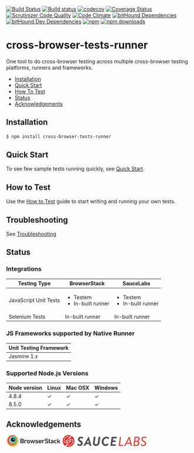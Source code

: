 [![Build Status](https://travis-ci.org/cross-browser-tests-runner/cross-browser-tests-runner.svg?branch=master)](https://travis-ci.org/cross-browser-tests-runner/cross-browser-tests-runner) [![Build status](https://ci.appveyor.com/api/projects/status/c6is6otj3afjnybj?svg=true)](https://ci.appveyor.com/project/reeteshranjan/cross-browser-tests-runner) [![codecov](https://codecov.io/gh/cross-browser-tests-runner/cross-browser-tests-runner/branch/master/graph/badge.svg)](https://codecov.io/gh/cross-browser-tests-runner/cross-browser-tests-runner) [![Coverage Status](https://coveralls.io/repos/github/cross-browser-tests-runner/cross-browser-tests-runner/badge.svg?branch=master)](https://coveralls.io/github/cross-browser-tests-runner/cross-browser-tests-runner?branch=master) [![Scrutinizer Code Quality](https://scrutinizer-ci.com/g/cross-browser-tests-runner/cross-browser-tests-runner/badges/quality-score.png?b=master)](https://scrutinizer-ci.com/g/cross-browser-tests-runner/cross-browser-tests-runner/?branch=master) [![Code Climate](https://codeclimate.com/github/cross-browser-tests-runner/cross-browser-tests-runner.svg)](https://codeclimate.com/github/cross-browser-tests-runner/cross-browser-tests-runner) [![bitHound Dependencies](https://www.bithound.io/github/cross-browser-tests-runner/cross-browser-tests-runner/badges/dependencies.svg)](https://www.bithound.io/github/cross-browser-tests-runner/cross-browser-tests-runner/master/dependencies/npm) [![bitHound Dev Dependencies](https://www.bithound.io/github/cross-browser-tests-runner/cross-browser-tests-runner/badges/devDependencies.svg)](https://www.bithound.io/github/cross-browser-tests-runner/cross-browser-tests-runner/master/dependencies/npm) [![npm](https://img.shields.io/npm/v/cross-browser-tests-runner.svg)](https://www.npmjs.com/package/cross-browser-tests-runner) [![npm downloads](https://img.shields.io/npm/dt/cross-browser-tests-runner.svg)](https://www.npmjs.com/package/cross-browser-tests-runner)

# cross-browser-tests-runner

One tool to do cross-browser testing across multiple cross-browser testing platforms, runners and frameworks.

- [Installation](#installation)
- [Quick Start](#quick-start)
- [How To Test](#how-to-test)
- [Status](#status)
- [Acknowledgements](#acknowledgements)

## Installation

```bash
$ npm install cross-browser-tests-runner
```

## Quick Start

To see few sample tests running quickly, see [Quick Start](https://github.com/cross-browser-tests-runner/cross-browser-tests-runner/wiki/Quick-Start).

## How to Test

Use the [How to Test](https://github.com/cross-browser-tests-runner/cross-browser-tests-runner/wiki/How-to-Test) guide to start writing and running your own tests.

## Troubleshooting

See [Troubleshooting](https://github.com/cross-browser-tests-runner/cross-browser-tests-runner/wiki/Troubleshooting)

## Status
### Integrations

Testing Type|BrowserStack|SauceLabs
-|-|-
JavaScript Unit Tests|<ul><li>Testem</li><li>In-built runner</li></ul>|<ul><li>Testem</li><li>In-built runner</li></ul>
Selenium Tests|In-built runner|In-built runner

### JS Frameworks supported by Native Runner

Unit Testing Framework|
-|
Jasmine 1.x|

### Supported Node.js Versions

Node version|Linux|Mac OSX|Windows
-|-|-|-
4.8.4|✓|✓|✓
8.5.0|✓|✓|✓

## Acknowledgements
[![BrowserStack](doc/img/ack/browserstack-logo.png)](https://www.browserstack.com) [![SauceLabs](doc/img/ack/saucelabs-logo.png)](https://www.saucelabs.com)
